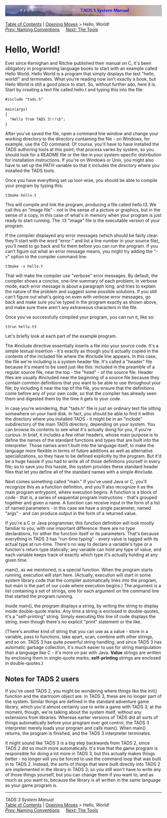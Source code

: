 ![](topbar.jpg)

[Table of Contents](toc.htm) \| [Opening Moves](begin.htm) \> Hello,
World!  
[*Prev:* Naming Conventions](naming.htm)     [*Next:* The
Tools](tools.htm)    

# Hello, World!

Ever since Kernighan and Ritchie published their manual on C, it's been
obligatory in programming language books to start with an example called
Hello World. Hello World is a program that simply displays the text
"hello, world!" and terminates. What you're reading now isn't exactly a
book, but Hello World is still a good place to start. So, without
further ado, here it is. Start by creating a text file called hello.t
and typing this into the file:

    #include "tads.h"

    main(args)
    {
      "Hello from TADS 3!!!\b";
    }

After you've saved the file, open a command line window and change your
working directory to the directory containing the file - on Windows, for
example, use the CD command. Of course, you'll have to have installed
the TADS authoring tools at this point; that process varies by system,
so you should look for a README file or the like in your system-specific
distribution for installation instructions. If you're on Windows or
Unix, you might also have to set up the PATH variable so that it
includes the directory where you installed the TADS tools.

Once you have everything set up tool-wise, you should be able to compile
your program by typing this:

    t3make hello.t

This will compile and link the program, producing a file called
hello.t3. We call this an "image file" - not in the sense of a picture
or graphics, but in the sense of a copy, in this case of what's in
memory when your program is just ready to start running. The .t3 "image"
file is the executable version of your program.

If the compiler displayed any error messages (which should be fairly
clear: they'll start with the word "error:" and list a line number in
your source file), you'll need to go back and fix them before you can
run the program. If you can't figure out what an error message means,
you might try adding the "-v" option to the compiler command line:

    t3make -v hello.t

That will make the compiler use "verbose" error messages. By default,
the compiler shows a concise, one-line summary of each problem; in
verbose mode, each error message is about a paragraph long, and tries to
explain the nature of the problem and suggest some possible solutions.
If you still can't figure out what's going on even with verbose error
messages, go back and make sure you've typed in the program exactly as
shown above, and make sure there aren't any extraneous characters in the
file.

Once you've successfully compiled your program, you can run it, like so:

    t3run hello.t3

Let's briefly look at each part of the example program.

The \#include directive essentially inserts a file into your source
code. It's a simple textual insertion - it's exactly as though you'd
actually copied in the contents of the included file where the \#include
line appears. In this case, the file we're including is a system header
file. It's called a "header" file because it's meant to be used just
like this: included in the preamble of a regular source file, near the
top - the "head" - of the source file. Header files are usually
\#included near the beginning of a source file because they contain
common definitions that you want to be able to use throughout your file;
by including it near the top of the file, you ensure that the
definitions come before any of your own code, so that the compiler has
already seen them and digested them by the time it gets to your code.

In case you're wondering, that "tads.h" file is just an ordinary text
file sitting somewhere on your hard disk. In fact, you should be able to
find it within the directory where you installed TADS - it might be in
an "include" subdirectory of the main TADS directory, depending on your
system. You can browse its contents to see what it's actually doing for
you, if you're curious. In brief, it includes a few other headers, whose
main purpose is to define the names of the standard functions and types
that are built into the interpreter. Those names aren't built into the
language itself, to make the language more flexible in terms of future
additions as well as alternative specializations, so they have to be
defined explicitly by the program. But it'd be a huge hassle if you had
to write all of those definitions yourself in every file; so to save you
this hassle, the system provides these standard header files that let
you define all of the standard names with a simple \#include.

Next comes something called "main." If you've used Java or C, you'll
recognize this as a function definition, and you'll also recognize it as
the main program entrypoint, where execution begins. A function is a
block of code - that is, a series of sequential program instructions -
that's grouped together and given a name. A function can receive input
in the form of a list of named parameters - in this case we have a
single parameter, named "args" - and can produce output in the form of a
returned value.

If you're a C or Java programmer, this function definition will look
mostly familiar to you, with one important difference: there are no type
declarations, for either the function itself or its parameters. That's
because everything in TADS 3 has "run-time typing" - every value is
tagged with its actual type at run-time. There's no way to declare a
variable's type or a functon's return type statically; any variable can
hold any type of value, and each variable keeps track of exactly which
type it's actually holding at any given time.

main(), as we mentioned, is a special function. When the program starts
running, execution will start here. (Actually, execution will start in
some system library code that the compiler automatically links into the
program, but main is the part of our code where execution begins.) The
argument is a list containing a set of strings, one for each argument on
the command line that started the program running.

Inside main(), the program displays a string, by writing the string to
display inside double-quote marks. Any time a string is enclosed in
double-quotes, it's a "self-printing" string. Simply executing this line
of code displays the string, even though there's no explicit "print"
statement or the like.

(There's another kind of string that you can use as a value - store in a
variable, pass to functions, take apart, scan, combine with other
strings, and so on. TADS 3 has quite powerful string handling, and since
TADS 3 has automatic garbage collection, it's *much* easier to use for
string manipulation than a language like C - it's more on par with Java.
**Value** strings are written by enclosing them in single-quote marks;
**self-printing** strings are enclosed in double-quotes.)

## Notes for TADS 2 users

If you've used TADS 2, you might be wondering where things like the
init() function and the startroom object are. In TADS 3, these are no
longer part of the system. Similar things are defined in the standard
adventure game library, which you'd almost certainly use to write a game
with TADS 3; at the moment, though, we're talking about the system
itself, without any extensions from libraries. Whereas earlier versions
of TADS did all sorts of things automatically before your program ever
got control, the TADS 3 interpreter merely loads your program and calls
main(). When main() returns, the program is finished, and the TADS 3
interpreter terminates.

It might sound like TADS 3 is a big step backwards from TADS 2, since
TADS 2 did so much more automatically. It's true that the game program
is responsible for doing a lot more in TADS 3, but this actually makes
things better - no longer will you be forced to use the command loop
that was built in to TADS 2. Instead, the sorts of things that were
built directly into TADS 2 are implemented in the library in TADS 3; so
you still won't have to write any of those things yourself, but you can
change them if you want to, and as much as you want to, because the
library is all written in the same language as your game program is.

------------------------------------------------------------------------

*TADS 3 System Manual*  
[Table of Contents](toc.htm) \| [Opening Moves](begin.htm) \> Hello,
World!  
[*Prev:* Naming Conventions](naming.htm)     [*Next:* The
Tools](tools.htm)    
